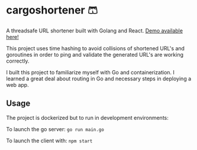 # cargoshortener 🩳

A threadsafe URL shortener built with Golang and React. [Demo available here!](https://cargoshortener.herokuapp.com/)

This project uses time hashing to avoid collisions of shortened URL's and goroutines in order to ping and validate the generated URL's are working correctly. 

I built this project to familiarize myself with Go and containerization. I learned a great deal about routing in Go and necessary steps in deploying a web app.


## Usage

The project is dockerized but to run in development environments: 

To launch the go server: 
`go run main.go`

To launch the client with: 
`npm start `
